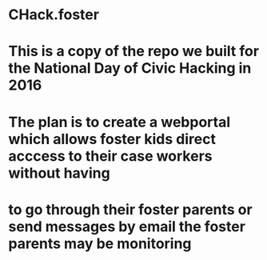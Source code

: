 # CHack.foster
# This is a copy of the repo we built for the National Day of Civic Hacking in 2016
# The plan is to create a webportal which allows foster kids direct acccess to their case workers without having
# to go through their foster parents or send messages by email the foster parents may be monitoring

